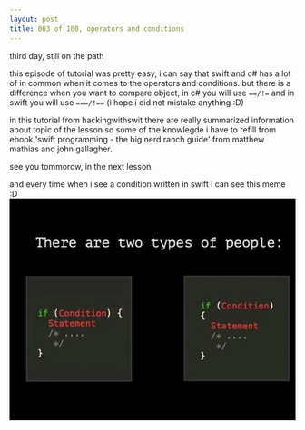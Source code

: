 ```yaml
---
layout: post
title: 003 of 100, operators and conditions
---
```


third day, still on the path

this episode of tutorial was pretty easy, i can say that swift and c# has a lot of in common when it comes to the operators and conditions. but there is a difference when you want to compare object, in c# you will use `==/!=` and in swift you will use `===/!==` (i hope i did not mistake anything :D)

in this tutorial from hackingwithswit there are really summarized information about topic of the lesson so some of the knowlegde i have to refill from ebook 'swift programming - the big nerd ranch guide' from matthew mathias and john gallagher.

see you tommorow, in the next lesson.

and every time when i see a condition written in swift i can see this meme :D
![there are two types of programmers](/images/two_types_of_people.jpg)
